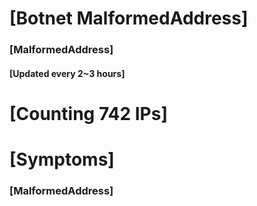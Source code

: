 # [Botnet MalformedAddress]
### [MalformedAddress]
#### [Updated every 2~3 hours]

# [Counting 742 IPs]

# [Symptoms] 
###   [MalformedAddress]
